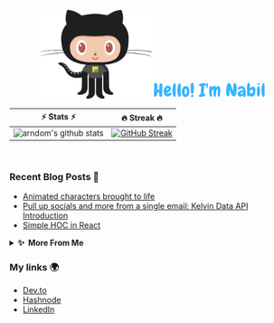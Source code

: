 <p align="center">
<img src= "./my-octo-lang.png" width="200px" /><img src= "./hello.png" width="200px"/>
</p>


| ⚡ Stats ⚡ | 🔥 Streak 🔥 |
| :-: | :-: |
| ![arndom's github stats](https://github-readme-stats.vercel.app/api?username=arndom&show_icons=true&count_private=true&hide_border=true&title_color=70a5fd&icon_color=bf91f3&text_color=38bdae&bg_color=0d1117) | [![GitHub Streak](http://github-readme-streak-stats.herokuapp.com?user=arndom&theme=tokyonight_duo&hide_border=true&background=0D1117)](https://git.io/streak-stats) |

&nbsp;

### Recent Blog Posts 📜

<!-- BLOG-POST-LIST:START -->

- [Animated characters brought to life](https://arndom.hashnode.dev/animated-characters-brought-to-life)
- [Pull up socials and more from a single email: Kelvin Data API Introduction](https://arndom.hashnode.dev/pull-up-socials-and-more-from-a-single-email-kelvin-data-api-introduction)
- [Simple HOC in React](https://arndom.hashnode.dev/simple-hoc-in-react)

<!-- BLOG-POST-LIST:END -->

<details>
  <summary><b>✨  More From Me</b></summary>
  <br/>

### Ongoing Side Projects 💻

- [NFTinder](https://women.artwork.rocks/)
- [Real Characters (P.O.C)](https://animatd.netlify.app/)

### Bored Builds 🛠

- [Password Generator](https://generat8password.netlify.app/)
- [MakerFlow](https://maker-flow.web.app/)

</details>

### My links 🌍

- [Dev.to](https://dev.to/arndom)
- [Hashnode](https://arndom.hashnode.dev/)
- [LinkedIn](https://www.linkedin.com/in/nabil-alamin/)
